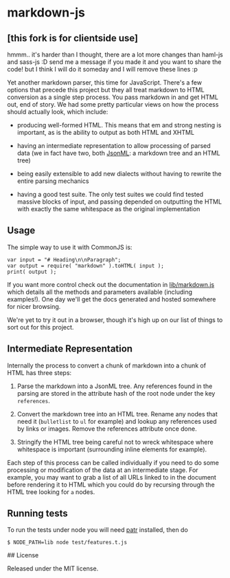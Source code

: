 markdown-js
===========

##  [this fork is for clientside use]

hmmm.. it's harder than I thought, there are a lot more changes than haml-js and sass-js :D
send me a message if you made it and you want to share the code!
but I think I will do it someday and I will remove these lines :p


Yet another markdown parser, this time for JavaScript. There's a few
options that precede this project but they all treat markdown to HTML
conversion as a single step process. You pass markdown in and get HTML
out, end of story. We had some pretty particular views on how the
process should actually look, which include:

  * producing well-formed HTML. This means that em and strong nesting is
    important, as is the ability to output as both HTML and XHTML

  * having an intermediate representation to allow processing of parsed
    data (we in fact have two, both [JsonML]: a markdown tree and an
    HTML tree)

  * being easily extensible to add new dialects without having to
    rewrite the entire parsing mechanics

  * having a good test suite. The only test suites we could find tested
    massive blocks of input, and passing depended on outputting the HTML
    with exactly the same whitespace as the original implementation

[JsonML]: http://jsonml.org/ "JSON Markup Language"

## Usage

The simple way to use it with CommonJS is:

    var input = "# Heading\n\nParagraph";
    var output = require( "markdown" ).toHTML( input );
    print( output );

If you want more control check out the documentation in
[lib/markdown.js] which details all the methods and parameters
available (including examples!). One day we'll get the docs generated
and hosted somewhere for nicer browsing.

We're yet to try it out in a browser, though it's high up on our list of
things to sort out for this project.

[lib/markdown.js]: http://github.com/evilstreak/markdown-js/blob/master/lib/markdown.js

## Intermediate Representation

Internally the process to convert a chunk of markdown into a chunk of
HTML has three steps:

 1. Parse the markdown into a JsonML tree. Any references found in the
    parsing are stored in the attribute hash of the root node under the
    key `references`.

 2. Convert the markdown tree into an HTML tree. Rename any nodes that
    need it (`bulletlist` to `ul` for example) and lookup any references
    used by links or images. Remove the references attribute once done.

 3. Stringify the HTML tree being careful not to wreck whitespace where
    whitespace is important (surrounding inline elements for example).

Each step of this process can be called individually if you need to do
some processing or modification of the data at an intermediate stage.
For example, you may want to grab a list of all URLs linked to in the
document before rendering it to HTML which you could do by recursing
through the HTML tree looking for `a` nodes.

## Running tests

To run the tests under node you will need [patr] installed, then do

    $ NODE_PATH=lib node test/features.t.js

[patr]: http://github.com/kriszyp/patr

## License

Released under the MIT license.
